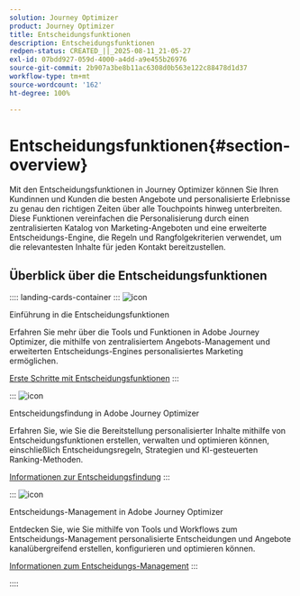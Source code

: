 ```yaml
---
solution: Journey Optimizer
product: Journey Optimizer
title: Entscheidungsfunktionen
description: Entscheidungsfunktionen
redpen-status: CREATED_||_2025-08-11_21-05-27
exl-id: 07bdd927-059d-4000-a4dd-a9e455b26976
source-git-commit: 2b907a3be8b11ac6308d0b563e122c88478d1d37
workflow-type: tm+mt
source-wordcount: '162'
ht-degree: 100%

---
```


# Entscheidungsfunktionen{#section-overview}

Mit den Entscheidungsfunktionen in Journey Optimizer können Sie Ihren Kundinnen und Kunden die besten Angebote und personalisierte Erlebnisse zu genau den richtigen Zeiten über alle Touchpoints hinweg unterbreiten. Diese Funktionen vereinfachen die Personalisierung durch einen zentralisierten Katalog von Marketing-Angeboten und eine erweiterte Entscheidungs-Engine, die Regeln und Rangfolgekriterien verwendet, um die relevantesten Inhalte für jeden Kontakt bereitzustellen.

## Überblick über die Entscheidungsfunktionen

:::: landing-cards-container
:::
![icon](https://cdn.experienceleague.adobe.com/icons/book.svg)

Einführung in die Entscheidungsfunktionen

Erfahren Sie mehr über die Tools und Funktionen in Adobe Journey Optimizer, die mithilfe von zentralisiertem Angebots-Management und erweiterten Entscheidungs-Engines personalisiertes Marketing ermöglichen.

[Erste Schritte mit Entscheidungsfunktionen](../using/experience-decisioning/gs-decision.md)
:::

:::
![icon](https://cdn.experienceleague.adobe.com/icons/puzzle-piece.svg)

Entscheidungsfindung in Adobe Journey Optimizer

Erfahren Sie, wie Sie die Bereitstellung personalisierter Inhalte mithilfe von Entscheidungsfunktionen erstellen, verwalten und optimieren können, einschließlich Entscheidungsregeln, Strategien und KI-gesteuerten Ranking-Methoden.

[Informationen zur Entscheidungsfindung](experience-decisioning-landing-page.md)
:::

:::
![icon](https://cdn.experienceleague.adobe.com/icons/gear.svg)

Entscheidungs-Management in Adobe Journey Optimizer

Entdecken Sie, wie Sie mithilfe von Tools und Workflows zum Entscheidungs-Management personalisierte Entscheidungen und Angebote kanalübergreifend erstellen, konfigurieren und optimieren können.

[Informationen zum Entscheidungs-Management](offer-decisioning-landing-page.md)
:::

::::
